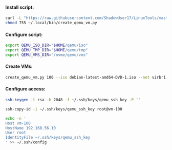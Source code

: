 #### Install script:
```bash
curl -L "https://raw.githubusercontent.com/ShadowUser17/LinuxTools/master/create_qemu_vm.py" -o ~/.local/bin/ &&
chmod 755 ~/.local/bin/create_qemu_vm.py
```

#### Configure script:
```bash
export QEMU_ISO_DIR="$HOME/qemu/iso"
export QEMU_TMP_DIR="$HOME/qemu/tmp"
export QEMU_VMS_DIR="/nvme/qemu/vms"
```

#### Create VMs:
```bash
create_qemu_vm.py 100 --iso debian-latest-amd64-DVD-1.iso --net virbr1 --cpu 2 --mem 8G --size 32G
```

#### Configure access:
```bash
ssh-keygen -t rsa -b 2048 -f ~/.ssh/keys/qemu_ssh_key -P ''
```
```bash
ssh-copy-id -i ~/.ssh/keys/qemu_ssh_key root@vm-100
```
```bash
echo -n '
Host vm-100
HostName 192.168.56.10
User root
IdentityFile ~/.ssh/keys/qemu_ssh_key
' >> ~/.ssh/config
```
